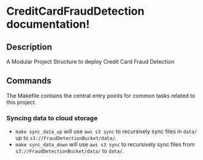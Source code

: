 # CreditCardFraudDetection documentation!

## Description

A Modular Project Structure to deploy Credit Card Fraud Detection

## Commands

The Makefile contains the central entry points for common tasks related to this project.

### Syncing data to cloud storage

* `make sync_data_up` will use `aws s3 sync` to recursively sync files in `data/` up to `s3://FraudDetectionBucket/data/`.
* `make sync_data_down` will use `aws s3 sync` to recursively sync files from `s3://FraudDetectionBucket/data/` to `data/`.


